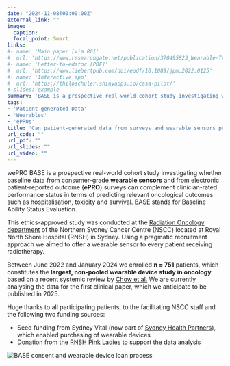 ```yaml
---
date: "2024-11-08T00:00:00Z"
external_link: ""
image:
  caption: 
  focal_point: Smart
links:
#- name: 'Main paper [via RG]'
#  url: 'https://www.researchgate.net/publication/370495823_Wearable-Triggered_Ecological_Momentary_Assessments_Are_Feasible_in_People_With_Advanced_Cancer_and_Their_Family_Caregivers_Feasibility_Study_from_an_Outpatient_Palliative_Care_Clinic_at_a_Cancer_Cent'
#- name: 'Letter-to-editor [PDF]'
#  url: 'https://www.liebertpub.com/doi/epdf/10.1089/jpm.2022.0125'
#- name: 'Interactive app'
#  url: 'https://thiloschuler.shinyapps.io/casa-pilot/'
# slides: example
summary: 'BASE is a prospective real-world cohort study investigating whether data from consumer-grade **wearable sensors** and from electronic patient-reported outocome (**ePRO**) surveys can complement clinician-rated performance status in terms of predicting relevant outcomes such as hospitalisation, toxicity and survival.'
tags:
- 'Patient-generated Data'
- 'Wearables'
- 'ePROs'
title: 'Can patient-generated data from surveys and wearable sensors predict survival and other key oncological outcomes?'
url_code: ""
url_pdf: ""
url_slides: ""
url_video: ""
---
```


wePRO BASE is a prospective real-world cohort study investigating whether baseline data from consumer-grade **wearable sensors** and from electronic patient-reported outcome (**ePRO**) surveys can complement clinician-rated performance status in terms of predicting relevant oncological outcomes such as hospitalisation, toxicity and survival. BASE stands for Baseline Ability Status Evaluation.

This ethics-approved study was conducted at the [Radiation Oncology department](https://www.nslhd.health.nsw.gov.au/Cancer/radiation-oncology/Pages/Radiation-oncology-treatment-journey.aspx) of the Northern Sydney Cancer Centre (NSCC) located at Royal North Shore Hospital (RNSH) in Sydney. Using a pragmatic recruitment approach we aimed to offer a wearable sensor to every patient receiving radiotherapy.

Between June 2022 and January 2024 we enrolled **n = 751** patients, which constitutes the **largest, non-pooled wearable device study in oncology** based on a recent systemic review by [Chow et al.](https://academic.oup.com/oncolo/article/29/4/e419/7424533) We are currently analysing the data for the first clinical paper, which we anticipate to be published in 2025.

Huge thanks to all participating patients, to the facilitating NSCC staff and the following two funding sources:
* Seed funding from Sydney Vital (now part of [Sydney Health Partners](https://sydneyhealthpartners.org.au/)), which enabled purchasing of wearable devices
* Donation from the [RNSH Pink Ladies](https://www.nslhd.health.nsw.gov.au/News/Pages/Pinkladiesawardedbylocalmp.aspx) to support the data analysis

![BASE consent and wearable device loan process](/media/BASE_process.png)